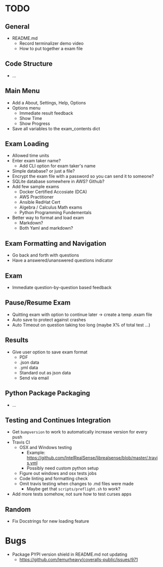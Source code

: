 # TODO

## General

  - README.md
    - Record terminalizer demo video
    - How to put together a exam file

## Code Structure

  - ...

## Main Menu

  - Add a About, Settings, Help, Options
  - Options menu
    - Immediate result feedback
    - Show Time
    - Show Progress
  - Save all variables to the exam_contents dict

## Exam Loading

  - Allowed time units
  - Enter exam taker name?
    - Add CLI option for exam taker's name
  - Simple database? or just a file?
  - Encrypt the exam file with a password so you can send it to someone?
  - SQLite database somewhere in AWS? Github?
  - Add few sample exams
    - Docker Certified Accosiate (DCA)
    - AWS Practitioner
    - Ansible RedHat Cert
    - Algebra / Calculus Math exams
    - Python Programming Fundementals
  - Better way to format and load exam
    - Markdown?
    - Both Yaml and markdown?

## Exam Formatting and Navigation

  - Go back and forth with questions
  - Have a answered/unanswered questions indicator

## Exam

  - Immediate question-by-question based feedback

## Pause/Resume Exam

  - Quitting exam with option to continue later -> create a temp .exam file
  - Auto save to protect against crashes
  - Auto Timeout on question taking too long (maybe X% of total test ...)

## Results

  - Give user option to save exam format
    - PDF
    - .json data
    - .yml data
    - Standard out as json data
    - Send via email

## Python Package Packaging

  - ...

## Testing and Continues Integration

  - Get `bumpversion` to work to automatically increase version for every push
  - Travis CI
    - OSX and Windows testing
      - Example: https://github.com/IntelRealSense/librealsense/blob/master/.travis.yml
      - Possibly need custom python setup
    - Figure out windows and osx tests jobs
    - Code linting and formatting check
    - Omit travis testing when changes to .md files were made
      - Maybe get that `scripts/preflight.sh` to work?
  - Add more tests somehow, not sure how to test curses apps

## Random

  - Fix Docstrings for new loading feature

# Bugs

  - Package PYPI version shield in README.md not updating
    - https://github.com/lemurheavy/coveralls-public/issues/971
